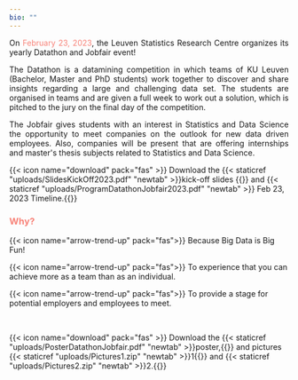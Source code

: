 ```yaml
---
bio: ""
---
```

<p style='text-align: justify;'> On <dim style="color: #F88379"> February 23, 2023</dim>, the Leuven Statistics Research Centre organizes its yearly Datathon and Jobfair event! </p>

<p style='text-align: justify;'> The Datathon is a datamining competition in which teams of KU Leuven (Bachelor, Master and PhD students) work together to discover and share insights regarding a large and challenging data set. The students are organised in teams and are given a full week to work out a solution, which is pitched to the jury on the final day of the competition. </p>

<p style='text-align: justify;'> The Jobfair gives students with an interest in Statistics and Data Science the opportunity to meet companies on the outlook for new data driven employees. Also, companies will be present that are offering internships and master's thesis subjects related to Statistics and Data Science. </p>

{{< icon name="download" pack="fas" >}} Download the {{< staticref "uploads/SlidesKickOff2023.pdf" "newtab" >}}kick-off slides {{</staticref>}} and {{< staticref "uploads/ProgramDatathonJobfair2023.pdf" "newtab" >}} Feb 23, 2023 Timeline.{{</staticref>}}

<h3 style="color: #F88379"> Why? </h3>

{{< icon name="arrow-trend-up" pack="fas">}} Because Big Data is Big Fun! 

{{< icon name="arrow-trend-up" pack="fas">}} To experience that you can achieve more as a team than as an individual.

{{< icon name="arrow-trend-up" pack="fas">}} To provide a stage for potential employers and employees to meet.

<br/>

{{< icon name="download" pack="fas" >}} Download the {{< staticref "uploads/PosterDatathonJobfair.pdf" "newtab" >}}poster,{{</staticref>}} and pictures {{< staticref "uploads/Pictures1.zip" "newtab" >}}1{{</staticref>}} and {{< staticref "uploads/Pictures2.zip" "newtab" >}}2.{{</staticref>}}





